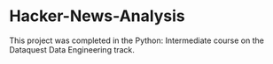 # Hacker-News-Analysis

This project was completed in the Python: Intermediate course on the Dataquest Data Engineering track. 
